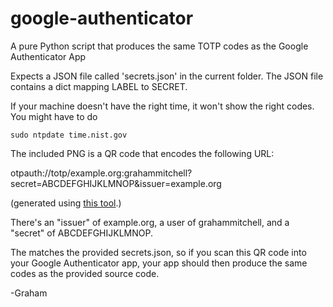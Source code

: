 # google-authenticator
A pure Python script that produces the same TOTP codes as the Google Authenticator App

Expects a JSON file called 'secrets.json' in the current folder. The JSON file contains a dict mapping LABEL to SECRET.

If your machine doesn't have the right time, it won't show the right codes. You might have to do

    sudo ntpdate time.nist.gov

The included PNG is a QR code that encodes the following URL:

otpauth://totp/example.org:grahammitchell?secret=ABCDEFGHIJKLMNOP&issuer=example.org

(generated using [this tool](https://dan.hersam.com/tools/gen-qr-code.html).)

There's an "issuer" of example.org, a user of grahammitchell, and a "secret" of ABCDEFGHIJKLMNOP.

The matches the provided secrets.json, so if you scan this QR code into your Google Authenticator app, your app should then produce the same codes as the provided source code.

-Graham

